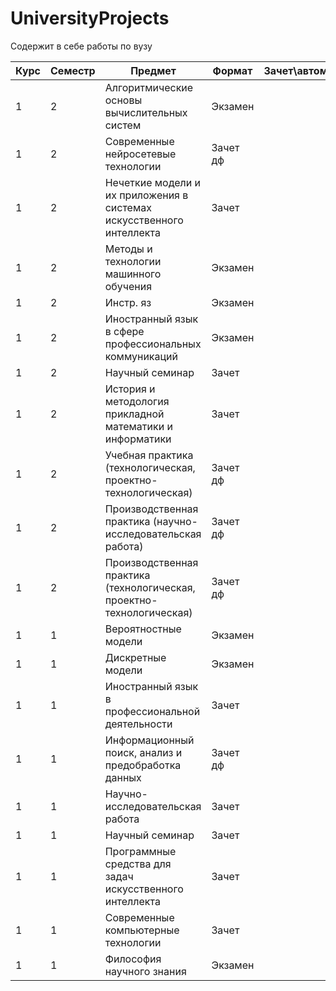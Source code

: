 # UniversityProjects
Содержит в себе работы по вузу

| Курс | Семестр | Предмет                                                                | Формат   | Зачет\автомат |
|------|---------|------------------------------------------------------------------------|----------|---------------|
|1	   |2        |	Алгоритмические основы вычислительных систем	                      | Экзамен  |               |
|1	   |2        |	Современные нейросетевые технологии	                                  | Зачет дф |               |
|1	   |2        |	Нечеткие модели и их приложения в системах искусственного интеллекта  | Зачет    |               |
|1	   |2        |	Методы и технологии машинного обучения	                              | Экзамен  |               |
|1	   |2        |	Инстр. яз	                                                          | Экзамен  |               |
|1	   |2        |	Иностранный язык в сфере профессиональных коммуникаций	              | Экзамен  |               |
|1	   |2        |	Научный семинар	                                                      | Зачет    |               |
|1	   |2        |	История и методология прикладной математики и информатики	          | Зачет    |               |
|1	   |2        |	Учебная практика (технологическая, проектно-технологическая)          | Зачет дф |               |
|1	   |2        |	Производственная практика (научно-исследовательская работа)           | Зачет дф |               |
|1	   |2        |	Производственная практика (технологическая, проектно-технологическая) |	Зачет дф |               |
|1	   |1        |	Вероятностные модели                                                  | Экзамен  |               |
|1	   |1        |	Дискретные модели                                                     | Экзамен  |               |
|1	   |1        |	Иностранный язык в профессиональной деятельности                      | Зачет    |               |
|1	   |1        |	Информационный поиск, анализ и предобработка данных                   | Зачет дф |               |
|1	   |1        |	Научно-исследовательская работа                                       | Зачет    |               |
|1	   |1        |	Научный семинар                                                       | Зачет    |               |
|1	   |1        |	Программные средства для задач искусственного интеллекта              | Зачет    |               |
|1	   |1        |	Современные компьютерные технологии                                   | Зачет    |               |
|1	   |1        |	Философия научного знания                                             | Экзамен  |               |